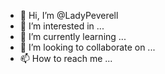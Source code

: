 - 👋 Hi, I’m @LadyPeverell
- 👀 I’m interested in ...
- 🌱 I’m currently learning ...
- 💞️ I’m looking to collaborate on ...
- 📫 How to reach me ...

<!---
LadyPeverell/LadyPeverell is a ✨ special ✨ repository because its `README.md` (this file) appears on your GitHub profile.
You can click the Preview link to take a look at your changes.
--->
